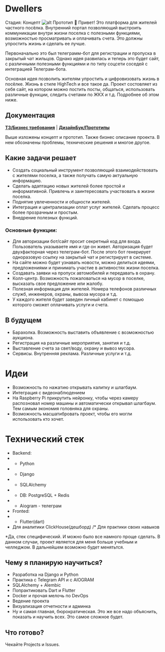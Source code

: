 
# Dwellers
Стадия: Концепт
![alt Прототип](https://github.com/Heardline/Dwellers_app/blob/main/docs/ui/UI_prototype_main_screen.png)
👋 Привет! Это платформа для жителей частного посёлка. Внутренний портал позволяющий выстроить коммуникации внутри жизни поселка с полезными функциями, возможностью просматривать и оплачивать счета. Это должны упростить жизнь и сделать ее лучше. 

Первоначально это был телеграмм-бот для регистрации и пропуска в закрытый чат жильцов. Однако идея развилась и теперь это будет сайт, с различными полезными функциями и по типу соцсети соседей с интеграцией Телеграм-бота. 

Основная идея позволить жителям упростить и цифровизовать жизнь в посёлке. Жизнь в стиле HighTech и все такое да. 
Проект состовляет из себя сайт, на котором можно постить посты, общаться, использовать различные функции, следить счетами по ЖКХ и т.д. Подробнее об этом ниже. 

## Документация
**[ТЗ/Бизнес требования](https://github.com/Heardline/Dwellers_app/blob/main/docs/%D0%91%D0%B8%D0%B7%D0%BD%D0%B5%D1%81-%D1%82%D1%80%D0%B5%D0%B1%D0%BE%D0%B2%D0%B0%D0%BD%D0%B8%D1%8F.md)** |
**[ДизайнБук/Прототипы](https://github.com/Heardline/Dwellers_app/blob/main/docs/%D0%94%D0%B8%D0%B7%D0%B0%D0%B9%D0%BD-%D0%B1%D1%83%D0%BA.md)**

Выше изложены концепт и прототип. Также бизнес описание проекта. В нем обозначены проблемы, технические решения и многое другое.

## Какие задачи решает
- Создать социальный инструмент позволяющий взаимодействовать с жителями поселка, а также получать самую актуальную информацию. 
- Сделать адаптацию новых жителей более простой и информативной. Привлечь и заинтересовать участвовать в жизни поселка. 
- Поднятие увлеченности и общности жителей. 
- Интеграция и централизации оплат услуг жителей. Сделать процесс более прозрачным и простым. 
- Внедрение полезных функций. 
### Основные функции:
- Для авторизации бот/сайт просит секретный код для входа. Пользователь указываете имя и где он живет. Авторизация будет двухфакторная через телеграм-бот. После этого бот генерирует одноразовую ссылку на закрытый чат и регистрирует в системе. 
- На сайте можно будет узнавать новости, можно делиться идеями, предложениями и принимать участие в активностях жизни поселка. 
- Создавать заявки на пропуск автомобилей и передавать в охрану.
- Колл-центр. Возможность пожаловаться на мусор в поселке, высказать свое предложение или жалобу.
- Полезная информация для жителей. Номера телефонов различных служб, инженеров, охраны, вывоза мусора и т.д.
- У каждого жителя будет заведен личный кабинет с помощью которого сможет оплачивать услуги и счета. 
## В будущем
- Барахолка. Возможность выставить объявление с возможностью аукциона. 
- Регистрация на различные мероприятия, занятия и т.д.
- Выставление счета за свет/воду, охрану и вывоз мусора. 
- Сервисы. Внутренняя реклама. Различные услуги и т.д.
# Идеи
- Возможность по нажатию открывать калитку и шлагбаум.
- Интеграция с видеонаблюдением
- На Raspberry Pi прикрутить нейронку, чтобы через камеру распозновал номер машины и автоматически открывал шлагбаум. Тем самым экономия головняка для охраны. 
- Возможность масшатибровать проект, чтобы его могли использовать кто хочет. 
# Технический стек
- Backend:
- - Python
- - Django
- - SQLAlchemy
- - DB: PostgreSQL + Redis
- - Aiogram - телеграм
- Fronted: 
- - Flutter(dart)
- Для аналитики ClickHouse(дешборд) /* Для практики своих навыков

*Да, стек специфический. И можно было все намного проще сделать. В данном случаи, проект является для меня больше учебным и челледжом. В дальнейшем возможно будет менятьтся. 

## Чему я планирую научиться?
- Разработка на Django и Python
- Практика с Telegram API и с AIOGRAM
- SQLAlchemy + Alembic
- Попрактиковать Dart и Flutter
- Docker и прочая мелочь по DevOps
- Ведение проекта
- Визуализация отчетности и админка
- Ну и самая главная, бюрократическая. Это же все надо объяснить, показать и научить всех. Это самое сложное будет. 

## Что готово?
Чекайте Projects и Issues. 




